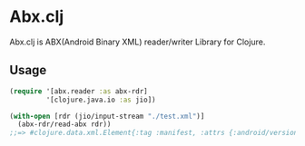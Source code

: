 # Abx.clj
Abx.clj is ABX(Android Binary XML) reader/writer Library for Clojure.


## Usage

```clj
(require '[abx.reader :as abx-rdr]
         '[clojure.java.io :as jio])

(with-open [rdr (jio/input-stream "./test.xml")]
  (abx-rdr/read-abx rdr))
;;=> #clojure.data.xml.Element{:tag :manifest, :attrs {:android/versionCode 1, :android/versionName "1.0", ...

```
